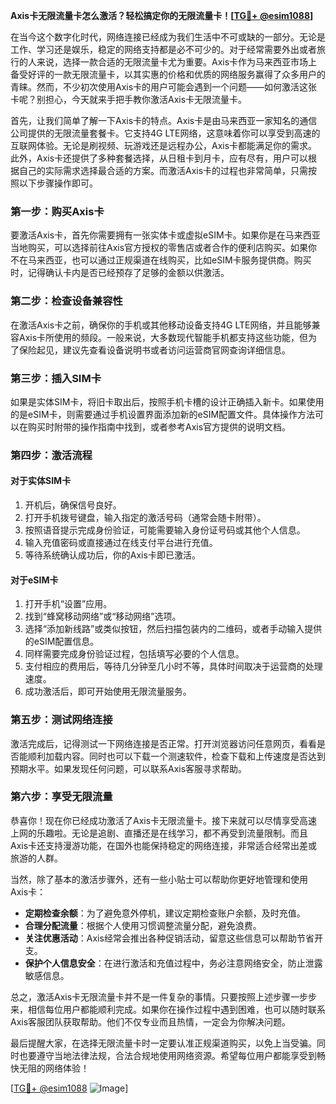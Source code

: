 **Axis卡无限流量卡怎么激活？轻松搞定你的无限流量卡！[[TG💪+ @esim1088](https://t.me/s/esim1088)]**

在当今这个数字化时代，网络连接已经成为我们生活中不可或缺的一部分。无论是工作、学习还是娱乐，稳定的网络支持都是必不可少的。对于经常需要外出或者旅行的人来说，选择一款合适的无限流量卡尤为重要。Axis卡作为马来西亚市场上备受好评的一款无限流量卡，以其实惠的价格和优质的网络服务赢得了众多用户的青睐。然而，不少初次使用Axis卡的用户可能会遇到一个问题——如何激活这张卡呢？别担心，今天就来手把手教你激活Axis卡无限流量卡。

首先，让我们简单了解一下Axis卡的特点。Axis卡是由马来西亚一家知名的通信公司提供的无限流量套餐卡。它支持4G LTE网络，这意味着你可以享受到高速的互联网体验。无论是刷视频、玩游戏还是远程办公，Axis卡都能满足你的需求。此外，Axis卡还提供了多种套餐选择，从日租卡到月卡，应有尽有，用户可以根据自己的实际需求选择最合适的方案。而激活Axis卡的过程也非常简单，只需按照以下步骤操作即可。

### **第一步：购买Axis卡**

要激活Axis卡，首先你需要拥有一张实体卡或虚拟eSIM卡。如果你是在马来西亚当地购买，可以选择前往Axis官方授权的零售店或者合作的便利店购买。如果你不在马来西亚，也可以通过正规渠道在线购买，比如eSIM卡服务提供商。购买时，记得确认卡内是否已经预存了足够的金额以供激活。

### **第二步：检查设备兼容性**

在激活Axis卡之前，确保你的手机或其他移动设备支持4G LTE网络，并且能够兼容Axis卡所使用的频段。一般来说，大多数现代智能手机都支持这些功能，但为了保险起见，建议先查看设备说明书或者访问运营商官网查询详细信息。

### **第三步：插入SIM卡**

如果是实体SIM卡，将旧卡取出后，按照手机卡槽的设计正确插入新卡。如果使用的是eSIM卡，则需要通过手机设置界面添加新的eSIM配置文件。具体操作方法可以在购买时附带的操作指南中找到，或者参考Axis官方提供的说明文档。

### **第四步：激活流程**

#### **对于实体SIM卡**
1. 开机后，确保信号良好。
2. 打开手机拨号键盘，输入指定的激活号码（通常会随卡附带）。
3. 按照语音提示完成身份验证，可能需要输入身份证号码或其他个人信息。
4. 输入充值密码或直接通过在线支付平台进行充值。
5. 等待系统确认成功后，你的Axis卡即已激活。

#### **对于eSIM卡**
1. 打开手机“设置”应用。
2. 找到“蜂窝移动网络”或“移动网络”选项。
3. 选择“添加新线路”或类似按钮，然后扫描包装内的二维码，或者手动输入提供的eSIM配置信息。
4. 同样需要完成身份验证过程，包括填写必要的个人信息。
5. 支付相应的费用后，等待几分钟至几小时不等，具体时间取决于运营商的处理速度。
6. 成功激活后，即可开始使用无限流量服务。

### **第五步：测试网络连接**

激活完成后，记得测试一下网络连接是否正常。打开浏览器访问任意网页，看看是否能顺利加载内容。同时也可以下载一个测速软件，检查下载和上传速度是否达到预期水平。如果发现任何问题，可以联系Axis客服寻求帮助。

### **第六步：享受无限流量**

恭喜你！现在你已经成功激活了Axis卡无限流量卡。接下来就可以尽情享受高速上网的乐趣啦。无论是追剧、直播还是在线学习，都不再受到流量限制。而且Axis卡还支持漫游功能，在国外也能保持稳定的网络连接，非常适合经常出差或旅游的人群。

当然，除了基本的激活步骤外，还有一些小贴士可以帮助你更好地管理和使用Axis卡：

- **定期检查余额**：为了避免意外停机，建议定期检查账户余额，及时充值。
- **合理分配流量**：根据个人使用习惯调整流量分配，避免浪费。
- **关注优惠活动**：Axis经常会推出各种促销活动，留意这些信息可以帮助节省开支。
- **保护个人信息安全**：在进行激活和充值过程中，务必注意网络安全，防止泄露敏感信息。

总之，激活Axis卡无限流量卡并不是一件复杂的事情。只要按照上述步骤一步步来，相信每位用户都能顺利完成。如果你在操作过程中遇到困难，也可以随时联系Axis客服团队获取帮助。他们不仅专业而且热情，一定会为你解决问题。

最后提醒大家，在选择无限流量卡时一定要认准正规渠道购买，以免上当受骗。同时也要遵守当地法律法规，合法合规地使用网络资源。希望每位用户都能享受到畅快无阻的网络体验！

[[TG💪+ @esim1088](https://t.me/s/esim1088) ![Image](https://i.postimg.cc/4NQfJmqS/Snipaste-2025-05-13-00-14-12.png)]